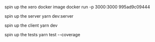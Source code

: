 spin up the xero docker image
docker run -p 3000:3000 995ad9c09444

spin up the server
yarn dev:server

spin up the client
yarn dev

spin up the tests
yarn test --coverage
